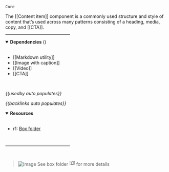 `Core` <!-- category start --><!-- category end -->

The [[Content item]] component is a commonly used structure and style of content that’s used across many patterns consisting of a heading, media, copy, and [[CTA]].

<hr width="40%" />

<!-- toc start depthStart="2" --><!-- toc end -->

<details open="true">
  <summary><strong>Dependencies</strong> (<!-- dependencyCount start --><!-- dependencyCount end -->)</summary><br />

- [[Markdown utility]]
- [[Image with caption]]
- [[Video]]
- [[CTA]]

<br />
</details>

<!-- usedby start -->
*{{usedby auto populates}}*
<!-- usedby end -->

<!-- backlinks start -->
*{{backlinks auto populates}}*
<!-- backlinks end -->

<a name="resources"></a>
<details open="true">
  <summary><strong>Resources</strong></summary><br />

- r1: [Box folder](https://ibm.ent.box.com/folder/101273188385)

<br />
</details>

<hr width="40%" />

<br />

> ![image](https://user-images.githubusercontent.com/3793636/117873919-f6faba80-b265-11eb-81a5-039bdcd822e8.png)  See box folder <sup>[[r1](#resources)]</sup> for more details